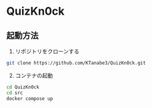 # QuizKn0ck

## 起動方法
1. リポジトリをクローンする
```bash
git clone https://github.com/KTanabe3/QuizKn0ck.git
```
2. コンテナの起動
```bash
cd QuizKn0ck
cd src
docker compose up
```
